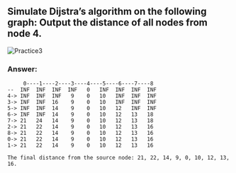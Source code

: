 ## Simulate Dijstra’s algorithm on the following graph: Output the distance of all nodes from node 4.
![Practice3](https://user-images.githubusercontent.com/119610761/230754940-d374c215-3dd9-4103-b5bd-1432c85dfb13.jpg)


### Answer:
```
     0----1----2----3----4----5----6----7----8
--  INF  INF  INF  INF   0   INF  INF  INF  INF
4-> INF  INF  INF   9    0   10   INF  INF  INF
3-> INF  INF  16    9    0   10   INF  INF  INF
5-> INF  INF  14    9    0   10   12   INF  INF
6-> INF  INF  14    9    0   10   12   13   18
7-> 21   24   14    9    0   10   12   13   18
2-> 21   22   14    9    0   10   12   13   16
8-> 21   22   14    9    0   10   12   13   16
0-> 21   22   14    9    0   10   12   13   16
1-> 21   22   14    9    0   10   12   13   16

The final distance from the source node: 21, 22, 14, 9, 0, 10, 12, 13, 16.
```